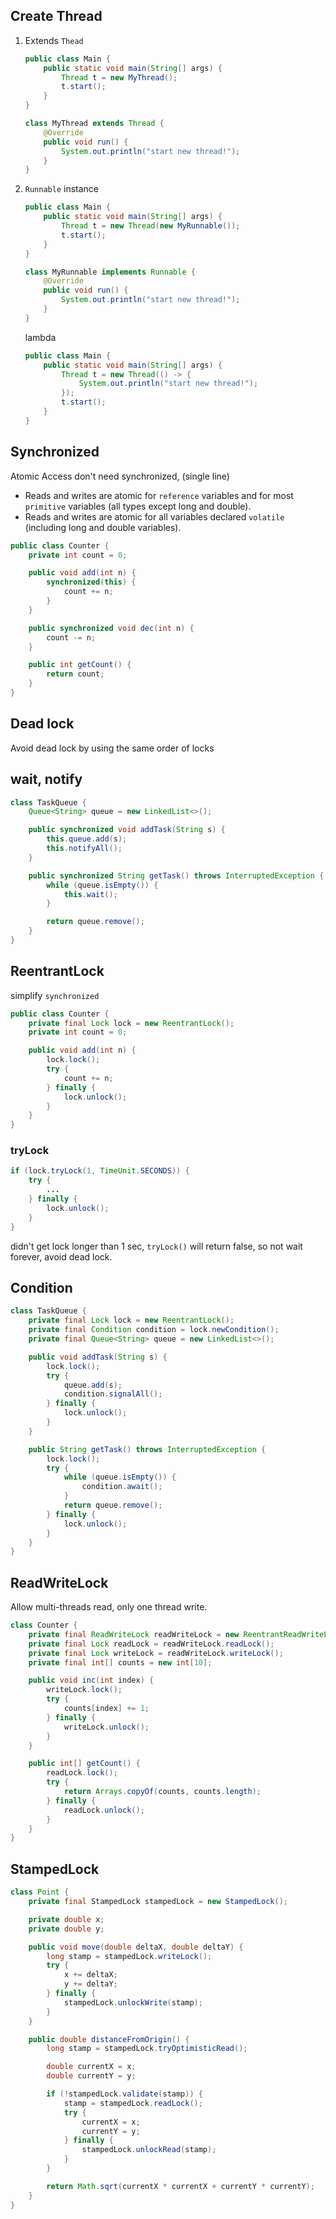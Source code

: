## Create Thread

1. Extends `Thead`

   ```java
   public class Main {
       public static void main(String[] args) {
           Thread t = new MyThread();
           t.start();
       }
   }

   class MyThread extends Thread {
       @Override
       public void run() {
           System.out.println("start new thread!");
       }
   }
   ```

2. `Runnable` instance

   ```java
   public class Main {
       public static void main(String[] args) {
           Thread t = new Thread(new MyRunnable());
           t.start();
       }
   }

   class MyRunnable implements Runnable {
       @Override
       public void run() {
           System.out.println("start new thread!");
       }
   }
   ```

   lambda

   ```java
   public class Main {
       public static void main(String[] args) {
           Thread t = new Thread(() -> {
               System.out.println("start new thread!");
           });
           t.start();
       }
   }
   ```

## Synchronized

Atomic Access don't need synchronized, (single line)

- Reads and writes are atomic for `reference` variables and for most `primitive` variables (all types except long and double).
- Reads and writes are atomic for all variables declared `volatile` (including long and double variables).

```java
public class Counter {
    private int count = 0;

    public void add(int n) {
        synchronized(this) {
            count += n;
        }
    }

    public synchronized void dec(int n) {
        count -= n;
    }

    public int getCount() {
        return count;
    }
}
```

## Dead lock

Avoid dead lock by using the same order of locks

## wait, notify

```java
class TaskQueue {
    Queue<String> queue = new LinkedList<>();

    public synchronized void addTask(String s) {
        this.queue.add(s);
        this.notifyAll();
    }

    public synchronized String getTask() throws InterruptedException {
        while (queue.isEmpty()) {
            this.wait();
        }

        return queue.remove();
    }
}
```

## ReentrantLock

simplify `synchronized`

```java
public class Counter {
    private final Lock lock = new ReentrantLock();
    private int count = 0;

    public void add(int n) {
        lock.lock();
        try {
            count += n;
        } finally {
            lock.unlock();
        }
    }
}
```

### tryLock

```java
if (lock.tryLock(1, TimeUnit.SECONDS)) {
    try {
        ...
    } finally {
        lock.unlock();
    }
}
```

didn't get lock longer than 1 sec, `tryLock()` will return false, so not wait forever, avoid dead lock.

## Condition

```java
class TaskQueue {
    private final Lock lock = new ReentrantLock();
    private final Condition condition = lock.newCondition();
    private final Queue<String> queue = new LinkedList<>();

    public void addTask(String s) {
        lock.lock();
        try {
            queue.add(s);
            condition.signalAll();
        } finally {
            lock.unlock();
        }
    }

    public String getTask() throws InterruptedException {
        lock.lock();
        try {
            while (queue.isEmpty()) {
                condition.await();
            }
            return queue.remove();
        } finally {
            lock.unlock();
        }
    }
}
```

## ReadWriteLock

Allow multi-threads read, only one thread write.

```java
class Counter {
    private final ReadWriteLock readWriteLock = new ReentrantReadWriteLock();
    private final Lock readLock = readWriteLock.readLock();
    private final Lock writeLock = readWriteLock.writeLock();
    private final int[] counts = new int[10];

    public void inc(int index) {
        writeLock.lock();
        try {
            counts[index] += 1;
        } finally {
            writeLock.unlock();
        }
    }

    public int[] getCount() {
        readLock.lock();
        try {
            return Arrays.copyOf(counts, counts.length);
        } finally {
            readLock.unlock();
        }
    }
}
```

## StampedLock

```java
class Point {
    private final StampedLock stampedLock = new StampedLock();

    private double x;
    private double y;

    public void move(double deltaX, double deltaY) {
        long stamp = stampedLock.writeLock();
        try {
            x += deltaX;
            y += deltaY;
        } finally {
            stampedLock.unlockWrite(stamp);
        }
    }

    public double distanceFromOrigin() {
        long stamp = stampedLock.tryOptimisticRead();

        double currentX = x;
        double currentY = y;

        if (!stampedLock.validate(stamp)) {
            stamp = stampedLock.readLock();
            try {
                currentX = x;
                currentY = y;
            } finally {
                stampedLock.unlockRead(stamp);
            }
        }

        return Math.sqrt(currentX * currentX + currentY * currentY);
    }
}
```
